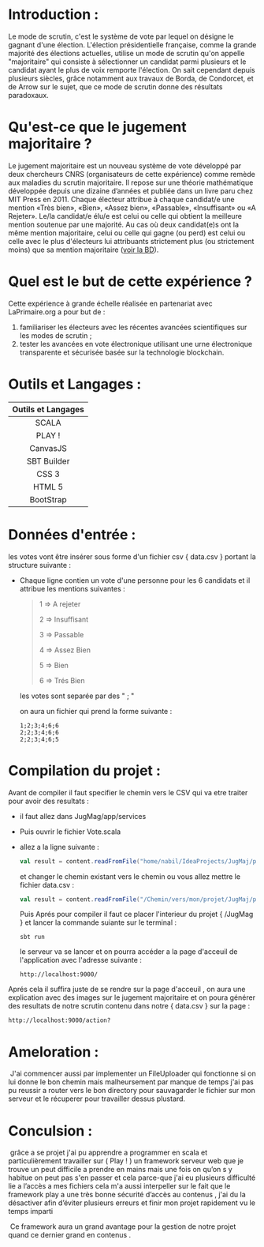 # Introduction : 

Le mode de scrutin, c'est le système de vote par lequel on désigne le gagnant d'une élection. L'élection présidentielle française, comme la grande majorité des élections actuelles, utilise un mode de scrutin qu'on appelle "majoritaire" qui consiste à sélectionner un candidat parmi plusieurs et le candidat ayant le plus de voix remporte l'élection. On sait cependant depuis plusieurs siècles, grâce notamment aux travaux de Borda, de Condorcet, et de Arrow sur le sujet, que ce mode de scrutin donne des résultats paradoxaux.

# Qu'est-ce que le jugement majoritaire ?

Le jugement majoritaire est un nouveau système de vote développé par deux chercheurs CNRS (organisateurs de cette expérience) comme remède aux maladies du scrutin majoritaire. Il repose sur une théorie mathématique développée depuis une dizaine d’années et publiée dans un livre paru chez MIT Press en 2011. Chaque électeur attribue à chaque candidat/e une mention «Très bien», «Bien», «Assez bien», «Passable», «Insuffisant» ou «A Rejeter». Le/la candidat/e élu/e est celui ou celle qui obtient la meilleure mention soutenue par une majorité. Au cas où deux candidat(e)s ont la même mention majoritaire, celui ou celle qui gagne (ou perd) est celui ou celle avec le plus d'électeurs lui attribuants strictement plus (ou strictement moins) que sa mention majoritaire ([voir la BD](https://www.jugementmajoritaire2017.com/#bd)).

# Quel est le but de cette expérience ?

Cette expérience à grande échelle réalisée en partenariat avec LaPrimaire.org a pour but de :

1. familiariser les électeurs avec les récentes avancées scientifiques sur les modes de scrutin ;
2. tester les avancées en vote électronique utilisant une urne électronique transparente et sécurisée basée sur la technologie blockchain.



# Outils et Langages :



| Outils et Langages |
| :----------------: |
|       SCALA        |
|       PLAY !       |
|      CanvasJS      |
|    SBT Builder     |
|       CSS 3        |
|       HTML 5       |
|     BootStrap      |



# Données d'entrée :

les votes vont être insérer sous forme d'un fichier csv { data.csv } portant la
structure suivante :

* Chaque ligne contien un vote d'une personne pour les 6 candidats  et il attribue les mentions suivantes :

  > 1 => A rejeter 
  >
  > 2 => Insuffisant 
  >
  > 3 => Passable 
  >
  > 4 => Assez Bien 
  >
  > 5 => Bien 
  >
  > 6 => Trés Bien

  les votes sont separée par des " ; "

  on aura un fichier qui prend la forme suivante :

  ```csv
  1;2;3;4;6;6
  2;2;3;4;6;6
  2;2;3;4;6;5
  ```

  

# Compilation du projet : 

Avant de compiler il faut specifier le chemin vers le CSV qui va etre traiter pour avoir des resultats :

+ il faut allez dans JugMag/app/services 

+ Puis ouvrir le fichier Vote.scala 

+ allez a la ligne suivante  :

  

  ```scala
  val result = content.readFromFile("home/nabil/IdeaProjects/JugMaj/public/data.csv")
  ```

  

  et changer le chemin existant vers le chemin ou vous allez mettre le fichier data.csv :

  ```scala
  val result = content.readFromFile("/Chemin/vers/mon/projet/JugMaj/public/data/data.csv")
  ```

  

  Puis Aprés pour compiler il faut ce placer l'interieur du projet { /JugMag } et lancer la commande suiante sur le terminal :

  ```shell
  sbt run 
  ```

   le serveur va se lancer et on pourra accéder a la page d'acceuil de l'application avec l'adresse suivante :

  ```http
  http://localhost:9000/
  ```

Aprés cela il suffira juste de se rendre sur la page d'acceuil , on aura une explication avec des images sur le jugement majoritaire et on poura générer des resultats de notre scrutin contenu dans notre { data.csv } sur la page :

```http
http://localhost:9000/action?
```



# Ameloration : 

​	J'ai commencer aussi par implementer un FileUploader qui fonctionne si on lui donne le bon chemin mais malheursement par manque de temps j'ai pas pu reussir a router vers le bon directory pour sauvagarder le fichier sur mon serveur et le récuperer pour travailler dessus plustard.



# Conculsion :

​	grâce a se projet j'ai pu apprendre a programmer en scala et
particulièrement travailler sur ( Play ! ) un framework serveur web que je
trouve un peut difficile a prendre en mains mais une fois on qu’on s y habitue
on peut pas s'en passer et cela parce-que j'ai eu plusieurs difficulté lie a l’accès
a mes fichiers cela m'a aussi interpeller sur le fait que le framework play a une
très bonne sécurité d’accès au contenus , j'ai du la désactiver afin d’éviter
plusieurs erreurs et finir mon projet rapidement vu le temps imparti

​	Ce framework aura un grand avantage pour la gestion de notre projet
quand ce dernier grand en contenus .